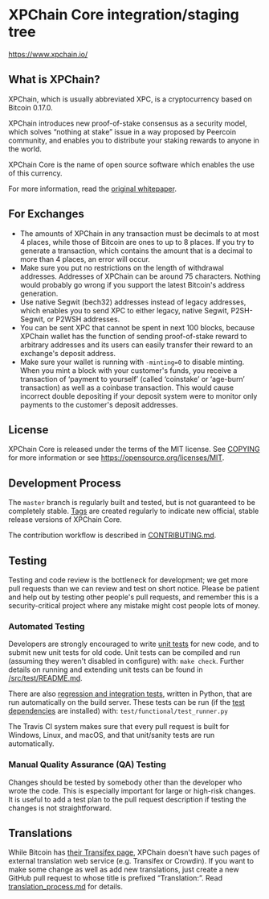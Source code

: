 XPChain Core integration/staging tree
=====================================

https://www.xpchain.io/

What is XPChain?
----------------

XPChain, which is usually abbreviated XPC, is a cryptocurrency based on Bitcoin 0.17.0.

XPChain introduces new proof-of-stake consensus as a security model, which solves
“nothing at stake” issue in a way proposed by Peercoin community, and enables you
to distribute your staking rewards to anyone in the world.

XPChain Core is the name of open source
software which enables the use of this currency.

For more information, <!-- as well as an immediately useable, binary version of
the XPChain Core software, see https://bitcoincore.org/en/download/, --> read the [original whitepaper](https://www.xpchain.io/?loc=lnkwhitepaper).

For Exchanges
-------
- The amounts of XPChain in any transaction must be decimals to at most 4 places,
while those of Bitcoin are ones to up to 8 places. If you try to generate a transaction,
which contains the amount that is a decimal to more than 4 places, an error will occur.
- Make sure you put no restrictions on the length of withdrawal addresses. Addresses of
XPChain can be around 75 characters. Nothing would probably go wrong if you support the latest
Bitcoin's address generation.
- Use native Segwit (bech32) addresses instead of legacy addresses, which enables you to send
XPC to either legacy, native Segwit, P2SH-Segwit, or P2WSH addresses.
- You can be sent XPC that cannot be spent in next 100 blocks, because XPChain wallet has the
function of sending proof-of-stake reward to arbitrary addresses and its users can easily transfer
their reward to an exchange's deposit address.
- Make sure your wallet is running with `-minting=0` to disable minting.
When you mint a block with your customer's funds, you receive a transaction of ‘payment to yourself’
(called ‘coinstake’ or ‘age-burn’ transaction) as well as a coinbase transaction. This would cause
incorrect double depositing if your deposit system were to monitor only payments to the customer's deposit addresses.

License
-------

XPChain Core is released under the terms of the MIT license. See [COPYING](COPYING) for more
information or see https://opensource.org/licenses/MIT.

Development Process
-------------------

The `master` branch is regularly built and tested, but is not guaranteed to be
completely stable. [Tags](https://github.com/xpc-wg/xpchain/tags) are created
regularly to indicate new official, stable release versions of XPChain Core.

The contribution workflow is described in [CONTRIBUTING.md](CONTRIBUTING.md).

Testing
-------

Testing and code review is the bottleneck for development; we get more pull
requests than we can review and test on short notice. Please be patient and help out by testing
other people's pull requests, and remember this is a security-critical project where any mistake might cost people
lots of money.

### Automated Testing

Developers are strongly encouraged to write [unit tests](src/test/README.md) for new code, and to
submit new unit tests for old code. Unit tests can be compiled and run
(assuming they weren't disabled in configure) with: `make check`. Further details on running
and extending unit tests can be found in [/src/test/README.md](/src/test/README.md).

There are also [regression and integration tests](/test), written
in Python, that are run automatically on the build server.
These tests can be run (if the [test dependencies](/test) are installed) with: `test/functional/test_runner.py`

The Travis CI system makes sure that every pull request is built for Windows, Linux, and macOS, and that unit/sanity tests are run automatically.

### Manual Quality Assurance (QA) Testing

Changes should be tested by somebody other than the developer who wrote the
code. This is especially important for large or high-risk changes. It is useful
to add a test plan to the pull request description if testing the changes is
not straightforward.

Translations
------------

While Bitcoin has [their Transifex page](https://www.transifex.com/projects/p/bitcoin/),
XPChain doesn't have such pages of external translation web service (e.g. Transifex or Crowdin). If you want to make some change as well as add new translations, just create a new GitHub pull request
to whose title is prefixed “Translation:”.
Read [translation_process.md](https://github.com/xpc-wg/xpchain/blob/master/doc/translation_process.md) for details.

